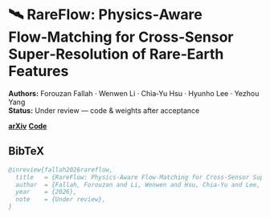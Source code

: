 # 🛰️ RareFlow: Physics‑Aware Flow‑Matching for Cross‑Sensor Super‑Resolution of Rare‑Earth Features

**Authors:** Forouzan Fallah · Wenwen Li · Chia‑Yu Hsu · Hyunho Lee · Yezhou Yang  
**Status:** Under review — code & weights after acceptance

[**arXiv**](https://arxiv.org/abs/2510.23816) [**Code**](https://github.com/rareflow/rareflow)


## BibTeX
```bibtex
@inreview{fallah2026rareflow,
  title   = {RareFlow: Physics-Aware Flow-Matching for Cross-Sensor Super-Resolution of Rare-Earth Features},
  author  = {Fallah, Forouzan and Li, Wenwen and Hsu, Chia-Yu and Lee, Hyunho and Yang, Yezhou},
  year    = {2026},
  note    = {Under review},
}
```
